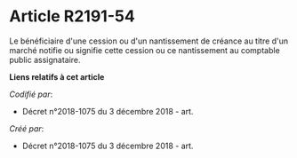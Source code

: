 # Article R2191-54

Le bénéficiaire d'une cession ou d'un nantissement de créance au titre d'un marché notifie ou signifie cette cession ou ce
nantissement au comptable public assignataire.

**Liens relatifs à cet article**

_Codifié par_:

  - Décret n°2018-1075 du 3 décembre 2018 - art.

_Créé par_:

  - Décret n°2018-1075 du 3 décembre 2018 - art.
